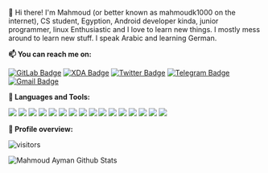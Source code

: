 👋 Hi there! I'm Mahmoud (or better known as mahmoudk1000 on the internet),
CS student, Egyption, Android developer kinda, junior programmer, linux Enthusiastic and I love to learn new things.
I mostly mess around to learn new stuff. I speak Arabic and learning German.

**📫 You can reach me on:**

[![GitLab Badge](https://img.shields.io/badge/-GitLab-FCA121?style=flat&logo=GitLab&logoColor=white&link=https://www.gitlab.com/mahmoudk1000/)](https://gitlab.com/mahmoudk1000) [![XDA Badge](https://img.shields.io/badge/-XDA%20Developers-F59812?style=flat&logo=XDA%20Developers&logoColor=white&link=https://forum.xda-developers.com/m/mahmoud-ayman.6450532/)](https://forum.xda-developers.com/m/mahmoud-ayman.6450532/) [![Twitter Badge](https://img.shields.io/badge/-Twitter-1ca0f1?style=flat&labelColor=1ca0f1&logo=twitter&logoColor=white&link=https://twitter.com/mahmoudk1000)](https://twitter.com/mahmoudk1000) [![Telegram Badge](https://img.shields.io/badge/-Telegram-0088CC?style=flat&logo=Telegram&logoColor=white&link=https://t.me/mahmoudk1000)](https://t.me/mahmoudk1000) [![Gmail Badge](https://img.shields.io/badge/-Gmail-c14438?style=flat&logo=Gmail&logoColor=white&link=mahmoudk1000@gmail.com)](mailto:mahmoudk1000@gmail.com)

**:wrench: Languages and Tools:**

<img src="https://img.shields.io/badge/Java-ED8B00?style=flat&logo=java&logoColor=white"> <img src="https://img.shields.io/badge/-Python-3776AB?style=flat&logo=python&logoColor=white"> <img src="https://img.shields.io/badge/PHP-777BB4?style=flat&logo=php&logoColor=white"> <img src="https://img.shields.io/badge/-HTML5-E34F26?style=flat&logo=html5&logoColor=white"> <img src="https://img.shields.io/badge/-CSS3-1572B6?style=flat&logo=css3&logoColor=white"> <img src="https://img.shields.io/badge/-JavaScript-black?style=flat&logo=javascript&logoColor=eed718"> <img src="https://img.shields.io/badge/Unity-100000?style=flat&logo=unity&logoColor=white"> <img src="https://img.shields.io/badge/-Linux-black?style=flat&logo=Linux&logoColor=white"> <img src="https://img.shields.io/badge/Microsoft_Azure-0089D6?style=flat&logo=microsoft-azure&logoColor=white"> <img src="https://img.shields.io/badge/-Windows-0078D6?style=flat&logo=Windows"> <img src="https://img.shields.io/badge/-Android-black?style=flat&logo=android"> <img src="https://img.shields.io/badge/-SQLite-003B57?style=flat&logo=SQLite&logoColor=white"> <img src="https://img.shields.io/badge/-Git-F05032?style=flat&logo=Git&logoColor=white"> <img src="https://img.shields.io/badge/-Terminal-black?style=flat&logo=GNU%20Bash&logoColor=white"> <img src="https://img.shields.io/badge/-CircleCI-343434?style=flat&logo=CircleCI"> <img src="https://img.shields.io/badge/-Markdown-000000?style=flat&logo=Markdown">

**:pushpin: Profile overview:**

![visitors](https://visitor-badge.laobi.icu/badge?page_id=mahmoudk1000.mahmoudk1000)

![Mahmoud Ayman Github
Stats](https://github-readme-stats.vercel.app/api?username=mahmoudk1000&show_icons=true)
